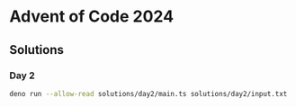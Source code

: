 # Advent of Code 2024

## Solutions

### Day 2

```bash
deno run --allow-read solutions/day2/main.ts solutions/day2/input.txt
```